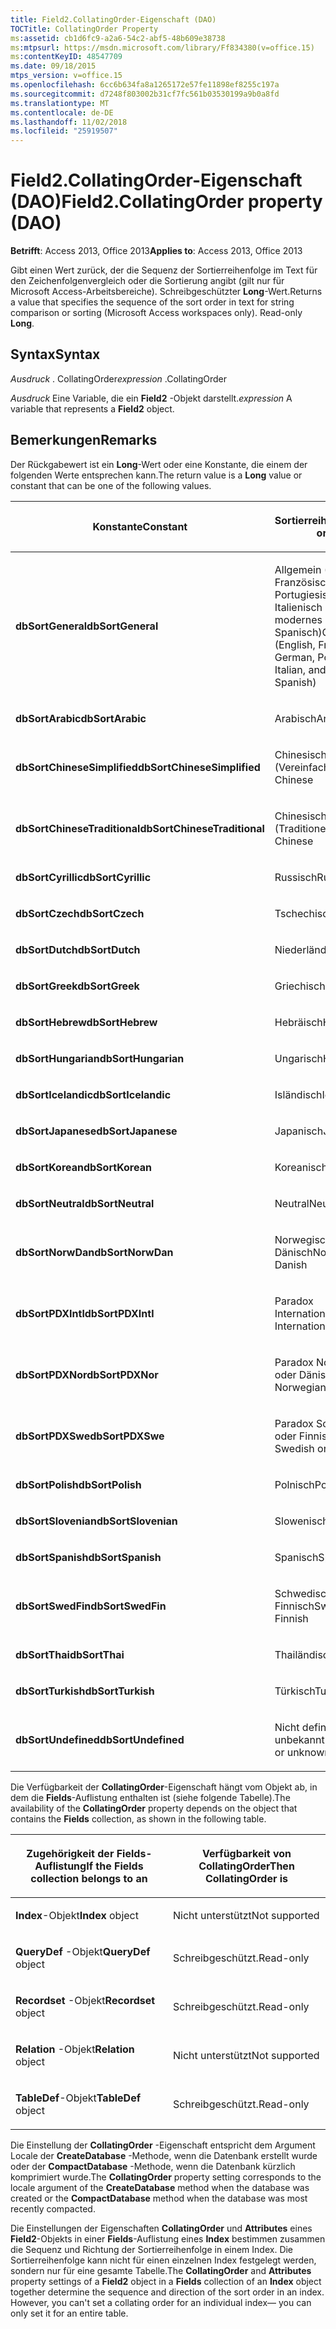 ```yaml
---
title: Field2.CollatingOrder-Eigenschaft (DAO)
TOCTitle: CollatingOrder Property
ms:assetid: cb1d6fc9-a2a6-54c2-abf5-48b609e38738
ms:mtpsurl: https://msdn.microsoft.com/library/Ff834380(v=office.15)
ms:contentKeyID: 48547709
ms.date: 09/18/2015
mtps_version: v=office.15
ms.openlocfilehash: 6cc6b634fa8a1265172e57fe11898ef8255c197a
ms.sourcegitcommit: d7248f803002b31cf7fc561b03530199a9b0a8fd
ms.translationtype: MT
ms.contentlocale: de-DE
ms.lasthandoff: 11/02/2018
ms.locfileid: "25919507"
---
```

# <a name="field2collatingorder-property-dao"></a><span data-ttu-id="107d0-102">Field2.CollatingOrder-Eigenschaft (DAO)</span><span class="sxs-lookup"><span data-stu-id="107d0-102">Field2.CollatingOrder property (DAO)</span></span>


<span data-ttu-id="107d0-103">**Betrifft**: Access 2013, Office 2013</span><span class="sxs-lookup"><span data-stu-id="107d0-103">**Applies to**: Access 2013, Office 2013</span></span>

<span data-ttu-id="107d0-p101">Gibt einen Wert zurück, der die Sequenz der Sortierreihenfolge im Text für den Zeichenfolgenvergleich oder die Sortierung angibt (gilt nur für Microsoft Access-Arbeitsbereiche). Schreibgeschützter **Long**-Wert.</span><span class="sxs-lookup"><span data-stu-id="107d0-p101">Returns a value that specifies the sequence of the sort order in text for string comparison or sorting (Microsoft Access workspaces only). Read-only **Long**.</span></span>

## <a name="syntax"></a><span data-ttu-id="107d0-106">Syntax</span><span class="sxs-lookup"><span data-stu-id="107d0-106">Syntax</span></span>

<span data-ttu-id="107d0-107">*Ausdruck* . CollatingOrder</span><span class="sxs-lookup"><span data-stu-id="107d0-107">*expression* .CollatingOrder</span></span>

<span data-ttu-id="107d0-108">*Ausdruck* Eine Variable, die ein **Field2** -Objekt darstellt.</span><span class="sxs-lookup"><span data-stu-id="107d0-108">*expression* A variable that represents a **Field2** object.</span></span>

## <a name="remarks"></a><span data-ttu-id="107d0-109">Bemerkungen</span><span class="sxs-lookup"><span data-stu-id="107d0-109">Remarks</span></span>

<span data-ttu-id="107d0-110">Der Rückgabewert ist ein **Long**-Wert oder eine Konstante, die einem der folgenden Werte entsprechen kann.</span><span class="sxs-lookup"><span data-stu-id="107d0-110">The return value is a **Long** value or constant that can be one of the following values.</span></span>

<table>
<colgroup>
<col style="width: 50%" />
<col style="width: 50%" />
</colgroup>
<thead>
<tr class="header">
<th><p><span data-ttu-id="107d0-111">Konstante</span><span class="sxs-lookup"><span data-stu-id="107d0-111">Constant</span></span></p></th>
<th><p><span data-ttu-id="107d0-112">Sortierreihenfolge</span><span class="sxs-lookup"><span data-stu-id="107d0-112">Sort order</span></span></p></th>
</tr>
</thead>
<tbody>
<tr class="odd">
<td><p><span data-ttu-id="107d0-113"><strong>dbSortGeneral</strong></span><span class="sxs-lookup"><span data-stu-id="107d0-113"><strong>dbSortGeneral</strong></span></span></p></td>
<td><p><span data-ttu-id="107d0-114">Allgemein (Englisch, Französisch, Deutsch, Portugiesisch, Italienisch und modernes Spanisch)</span><span class="sxs-lookup"><span data-stu-id="107d0-114">General (English, French, German, Portuguese, Italian, and Modern Spanish)</span></span></p></td>
</tr>
<tr class="even">
<td><p><span data-ttu-id="107d0-115"><strong>dbSortArabic</strong></span><span class="sxs-lookup"><span data-stu-id="107d0-115"><strong>dbSortArabic</strong></span></span></p></td>
<td><p><span data-ttu-id="107d0-116">Arabisch</span><span class="sxs-lookup"><span data-stu-id="107d0-116">Arabic</span></span></p></td>
</tr>
<tr class="odd">
<td><p><span data-ttu-id="107d0-117"><strong>dbSortChineseSimplified</strong></span><span class="sxs-lookup"><span data-stu-id="107d0-117"><strong>dbSortChineseSimplified</strong></span></span></p></td>
<td><p><span data-ttu-id="107d0-118">Chinesisch (Vereinfacht)</span><span class="sxs-lookup"><span data-stu-id="107d0-118">Simplified Chinese</span></span></p></td>
</tr>
<tr class="even">
<td><p><span data-ttu-id="107d0-119"><strong>dbSortChineseTraditional</strong></span><span class="sxs-lookup"><span data-stu-id="107d0-119"><strong>dbSortChineseTraditional</strong></span></span></p></td>
<td><p><span data-ttu-id="107d0-120">Chinesisch (Traditionell)</span><span class="sxs-lookup"><span data-stu-id="107d0-120">Traditional Chinese</span></span></p></td>
</tr>
<tr class="odd">
<td><p><span data-ttu-id="107d0-121"><strong>dbSortCyrillic</strong></span><span class="sxs-lookup"><span data-stu-id="107d0-121"><strong>dbSortCyrillic</strong></span></span></p></td>
<td><p><span data-ttu-id="107d0-122">Russisch</span><span class="sxs-lookup"><span data-stu-id="107d0-122">Russian</span></span></p></td>
</tr>
<tr class="even">
<td><p><span data-ttu-id="107d0-123"><strong>dbSortCzech</strong></span><span class="sxs-lookup"><span data-stu-id="107d0-123"><strong>dbSortCzech</strong></span></span></p></td>
<td><p><span data-ttu-id="107d0-124">Tschechisch</span><span class="sxs-lookup"><span data-stu-id="107d0-124">Czech</span></span></p></td>
</tr>
<tr class="odd">
<td><p><span data-ttu-id="107d0-125"><strong>dbSortDutch</strong></span><span class="sxs-lookup"><span data-stu-id="107d0-125"><strong>dbSortDutch</strong></span></span></p></td>
<td><p><span data-ttu-id="107d0-126">Niederländisch</span><span class="sxs-lookup"><span data-stu-id="107d0-126">Dutch</span></span></p></td>
</tr>
<tr class="even">
<td><p><span data-ttu-id="107d0-127"><strong>dbSortGreek</strong></span><span class="sxs-lookup"><span data-stu-id="107d0-127"><strong>dbSortGreek</strong></span></span></p></td>
<td><p><span data-ttu-id="107d0-128">Griechisch</span><span class="sxs-lookup"><span data-stu-id="107d0-128">Greek</span></span></p></td>
</tr>
<tr class="odd">
<td><p><span data-ttu-id="107d0-129"><strong>dbSortHebrew</strong></span><span class="sxs-lookup"><span data-stu-id="107d0-129"><strong>dbSortHebrew</strong></span></span></p></td>
<td><p><span data-ttu-id="107d0-130">Hebräisch</span><span class="sxs-lookup"><span data-stu-id="107d0-130">Hebrew</span></span></p></td>
</tr>
<tr class="even">
<td><p><span data-ttu-id="107d0-131"><strong>dbSortHungarian</strong></span><span class="sxs-lookup"><span data-stu-id="107d0-131"><strong>dbSortHungarian</strong></span></span></p></td>
<td><p><span data-ttu-id="107d0-132">Ungarisch</span><span class="sxs-lookup"><span data-stu-id="107d0-132">Hungarian</span></span></p></td>
</tr>
<tr class="odd">
<td><p><span data-ttu-id="107d0-133"><strong>dbSortIcelandic</strong></span><span class="sxs-lookup"><span data-stu-id="107d0-133"><strong>dbSortIcelandic</strong></span></span></p></td>
<td><p><span data-ttu-id="107d0-134">Isländisch</span><span class="sxs-lookup"><span data-stu-id="107d0-134">Icelandic</span></span></p></td>
</tr>
<tr class="even">
<td><p><span data-ttu-id="107d0-135"><strong>dbSortJapanese</strong></span><span class="sxs-lookup"><span data-stu-id="107d0-135"><strong>dbSortJapanese</strong></span></span></p></td>
<td><p><span data-ttu-id="107d0-136">Japanisch</span><span class="sxs-lookup"><span data-stu-id="107d0-136">Japanese</span></span></p></td>
</tr>
<tr class="odd">
<td><p><span data-ttu-id="107d0-137"><strong>dbSortKorean</strong></span><span class="sxs-lookup"><span data-stu-id="107d0-137"><strong>dbSortKorean</strong></span></span></p></td>
<td><p><span data-ttu-id="107d0-138">Koreanisch</span><span class="sxs-lookup"><span data-stu-id="107d0-138">Korean</span></span></p></td>
</tr>
<tr class="even">
<td><p><span data-ttu-id="107d0-139"><strong>dbSortNeutral</strong></span><span class="sxs-lookup"><span data-stu-id="107d0-139"><strong>dbSortNeutral</strong></span></span></p></td>
<td><p><span data-ttu-id="107d0-140">Neutral</span><span class="sxs-lookup"><span data-stu-id="107d0-140">Neutral</span></span></p></td>
</tr>
<tr class="odd">
<td><p><span data-ttu-id="107d0-141"><strong>dbSortNorwDan</strong></span><span class="sxs-lookup"><span data-stu-id="107d0-141"><strong>dbSortNorwDan</strong></span></span></p></td>
<td><p><span data-ttu-id="107d0-142">Norwegisch oder Dänisch</span><span class="sxs-lookup"><span data-stu-id="107d0-142">Norwegian or Danish</span></span></p></td>
</tr>
<tr class="even">
<td><p><span data-ttu-id="107d0-143"><strong>dbSortPDXIntl</strong></span><span class="sxs-lookup"><span data-stu-id="107d0-143"><strong>dbSortPDXIntl</strong></span></span></p></td>
<td><p><span data-ttu-id="107d0-144">Paradox International</span><span class="sxs-lookup"><span data-stu-id="107d0-144">Paradox International</span></span></p></td>
</tr>
<tr class="odd">
<td><p><span data-ttu-id="107d0-145"><strong>dbSortPDXNor</strong></span><span class="sxs-lookup"><span data-stu-id="107d0-145"><strong>dbSortPDXNor</strong></span></span></p></td>
<td><p><span data-ttu-id="107d0-146">Paradox Norwegisch oder Dänisch</span><span class="sxs-lookup"><span data-stu-id="107d0-146">Paradox Norwegian or Danish</span></span></p></td>
</tr>
<tr class="even">
<td><p><span data-ttu-id="107d0-147"><strong>dbSortPDXSwe</strong></span><span class="sxs-lookup"><span data-stu-id="107d0-147"><strong>dbSortPDXSwe</strong></span></span></p></td>
<td><p><span data-ttu-id="107d0-148">Paradox Schwedisch oder Finnisch</span><span class="sxs-lookup"><span data-stu-id="107d0-148">Paradox Swedish or Finnish</span></span></p></td>
</tr>
<tr class="odd">
<td><p><span data-ttu-id="107d0-149"><strong>dbSortPolish</strong></span><span class="sxs-lookup"><span data-stu-id="107d0-149"><strong>dbSortPolish</strong></span></span></p></td>
<td><p><span data-ttu-id="107d0-150">Polnisch</span><span class="sxs-lookup"><span data-stu-id="107d0-150">Polish</span></span></p></td>
</tr>
<tr class="even">
<td><p><span data-ttu-id="107d0-151"><strong>dbSortSlovenian</strong></span><span class="sxs-lookup"><span data-stu-id="107d0-151"><strong>dbSortSlovenian</strong></span></span></p></td>
<td><p><span data-ttu-id="107d0-152">Slowenisch</span><span class="sxs-lookup"><span data-stu-id="107d0-152">Slovenian</span></span></p></td>
</tr>
<tr class="odd">
<td><p><span data-ttu-id="107d0-153"><strong>dbSortSpanish</strong></span><span class="sxs-lookup"><span data-stu-id="107d0-153"><strong>dbSortSpanish</strong></span></span></p></td>
<td><p><span data-ttu-id="107d0-154">Spanisch</span><span class="sxs-lookup"><span data-stu-id="107d0-154">Spanish</span></span></p></td>
</tr>
<tr class="even">
<td><p><span data-ttu-id="107d0-155"><strong>dbSortSwedFin</strong></span><span class="sxs-lookup"><span data-stu-id="107d0-155"><strong>dbSortSwedFin</strong></span></span></p></td>
<td><p><span data-ttu-id="107d0-156">Schwedisch oder Finnisch</span><span class="sxs-lookup"><span data-stu-id="107d0-156">Swedish or Finnish</span></span></p></td>
</tr>
<tr class="odd">
<td><p><span data-ttu-id="107d0-157"><strong>dbSortThai</strong></span><span class="sxs-lookup"><span data-stu-id="107d0-157"><strong>dbSortThai</strong></span></span></p></td>
<td><p><span data-ttu-id="107d0-158">Thailändisch</span><span class="sxs-lookup"><span data-stu-id="107d0-158">Thai</span></span></p></td>
</tr>
<tr class="even">
<td><p><span data-ttu-id="107d0-159"><strong>dbSortTurkish</strong></span><span class="sxs-lookup"><span data-stu-id="107d0-159"><strong>dbSortTurkish</strong></span></span></p></td>
<td><p><span data-ttu-id="107d0-160">Türkisch</span><span class="sxs-lookup"><span data-stu-id="107d0-160">Turkish</span></span></p></td>
</tr>
<tr class="odd">
<td><p><span data-ttu-id="107d0-161"><strong>dbSortUndefined</strong></span><span class="sxs-lookup"><span data-stu-id="107d0-161"><strong>dbSortUndefined</strong></span></span></p></td>
<td><p><span data-ttu-id="107d0-162">Nicht definiert oder unbekannt</span><span class="sxs-lookup"><span data-stu-id="107d0-162">Undefined or unknown</span></span></p></td>
</tr>
</tbody>
</table>


<span data-ttu-id="107d0-163">Die Verfügbarkeit der **CollatingOrder**-Eigenschaft hängt vom Objekt ab, in dem die **Fields**-Auflistung enthalten ist (siehe folgende Tabelle).</span><span class="sxs-lookup"><span data-stu-id="107d0-163">The availability of the **CollatingOrder** property depends on the object that contains the **Fields** collection, as shown in the following table.</span></span>

<table>
<colgroup>
<col style="width: 50%" />
<col style="width: 50%" />
</colgroup>
<thead>
<tr class="header">
<th><p><span data-ttu-id="107d0-164">Zugehörigkeit der Fields-Auflistung</span><span class="sxs-lookup"><span data-stu-id="107d0-164">If the Fields collection belongs to an</span></span></p></th>
<th><p><span data-ttu-id="107d0-165">Verfügbarkeit von CollatingOrder</span><span class="sxs-lookup"><span data-stu-id="107d0-165">Then CollatingOrder is</span></span></p></th>
</tr>
</thead>
<tbody>
<tr class="odd">
<td><p><span data-ttu-id="107d0-166"><strong>Index</strong>-Objekt</span><span class="sxs-lookup"><span data-stu-id="107d0-166"><strong>Index</strong> object</span></span></p></td>
<td><p><span data-ttu-id="107d0-167">Nicht unterstützt</span><span class="sxs-lookup"><span data-stu-id="107d0-167">Not supported</span></span></p></td>
</tr>
<tr class="even">
<td><p><span data-ttu-id="107d0-168"><strong>QueryDef</strong> -Objekt</span><span class="sxs-lookup"><span data-stu-id="107d0-168"><strong>QueryDef</strong> object</span></span></p></td>
<td><p><span data-ttu-id="107d0-169">Schreibgeschützt.</span><span class="sxs-lookup"><span data-stu-id="107d0-169">Read-only</span></span></p></td>
</tr>
<tr class="odd">
<td><p><span data-ttu-id="107d0-170"><strong>Recordset</strong> -Objekt</span><span class="sxs-lookup"><span data-stu-id="107d0-170"><strong>Recordset</strong> object</span></span></p></td>
<td><p><span data-ttu-id="107d0-171">Schreibgeschützt.</span><span class="sxs-lookup"><span data-stu-id="107d0-171">Read-only</span></span></p></td>
</tr>
<tr class="even">
<td><p><span data-ttu-id="107d0-172"><strong>Relation</strong> -Objekt</span><span class="sxs-lookup"><span data-stu-id="107d0-172"><strong>Relation</strong> object</span></span></p></td>
<td><p><span data-ttu-id="107d0-173">Nicht unterstützt</span><span class="sxs-lookup"><span data-stu-id="107d0-173">Not supported</span></span></p></td>
</tr>
<tr class="odd">
<td><p><span data-ttu-id="107d0-174"><strong>TableDef</strong>-Objekt</span><span class="sxs-lookup"><span data-stu-id="107d0-174"><strong>TableDef</strong> object</span></span></p></td>
<td><p><span data-ttu-id="107d0-175">Schreibgeschützt.</span><span class="sxs-lookup"><span data-stu-id="107d0-175">Read-only</span></span></p></td>
</tr>
</tbody>
</table>


<span data-ttu-id="107d0-176">Die Einstellung der **CollatingOrder** -Eigenschaft entspricht dem Argument Locale der **CreateDatabase** -Methode, wenn die Datenbank erstellt wurde oder der **CompactDatabase** -Methode, wenn die Datenbank kürzlich komprimiert wurde.</span><span class="sxs-lookup"><span data-stu-id="107d0-176">The **CollatingOrder** property setting corresponds to the locale argument of the **CreateDatabase** method when the database was created or the **CompactDatabase** method when the database was most recently compacted.</span></span>

<span data-ttu-id="107d0-p102">Die Einstellungen der Eigenschaften **CollatingOrder** und **Attributes** eines **Field2**-Objekts in einer **Fields**-Auflistung eines **Index** bestimmen zusammen die Sequenz und Richtung der Sortierreihenfolge in einem Index. Die Sortierreihenfolge kann nicht für einen einzelnen Index festgelegt werden, sondern nur für eine gesamte Tabelle.</span><span class="sxs-lookup"><span data-stu-id="107d0-p102">The **CollatingOrder** and **Attributes** property settings of a **Field2** object in a **Fields** collection of an **Index** object together determine the sequence and direction of the sort order in an index. However, you can't set a collating order for an individual index— you can only set it for an entire table.</span></span>

